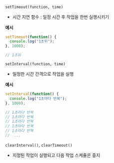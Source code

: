 ####

`setTimeout(function, time)`

- 시간 지연 함수 : 일정 시간 후 작업을 한번 실행시키기

**예시**

```javascript
setTimeout(function() {
  console.log("1초뒤");
}, 1000);

// 1초뒤
```

`setInterval(function, time)`

- 일정한 시간 간격으로 작업을 실행

**예시**

```javascript
setInterval(function() {
  console.log("1초마다 반복");
}, 1000);

// 1초마다 반복
// 1초마다 반복
// 1초마다 반복
// 1초마다 반복
// 1초마다 반복
//  ...
```

`clearInterval()`, `clearTimeout()`

- 지정된 작업이 실행되고 다음 작업 스케쥴은 중지
